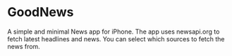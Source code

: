  <h1>GoodNews</h1>
A simple and minimal News app for iPhone. The app uses newsapi.org to fetch latest headlines and news. You can select which sources to fetch the news from.
